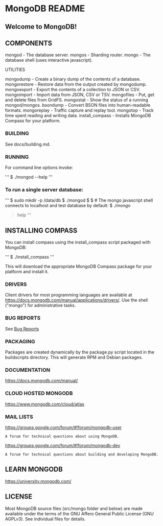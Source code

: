 # MongoDB README

## Welcome to MongoDB!

## COMPONENTS

  mongod - The database server.
  mongos - Sharding router.
  mongo  - The database shell (uses interactive javascript).

UTILITIES

  mongodump         - Create a binary dump of the contents of a database.
  mongorestore      - Restore data from the output created by mongodump.
  mongoexport       - Export the contents of a collection to JSON or CSV.
  mongoimport       - Import data from JSON, CSV or TSV.
  mongofiles        - Put, get and delete files from GridFS.
  mongostat         - Show the status of a running mongod/mongos.
  bsondump          - Convert BSON files into human-readable formats.
  mongoreplay       - Traffic capture and replay tool.
  mongotop          - Track time spent reading and writing data.
  install_compass   - Installs MongoDB Compass for your platform.

### BUILDING

  See docs/building.md.

### RUNNING

  For command line options invoke:

'''
$ ./mongod --help
'''

### To run a single server database:

'''
$ sudo mkdir -p /data/db
$ ./mongod
$
$ # The mongo javascript shell connects to localhost and test database by default:
$ ./mongo
> help
'''

## INSTALLING COMPASS

  You can install compass using the install_compass script packaged with MongoDB:

'''
    $ ./install_compass
'''

  This will download the appropriate MongoDB Compass package for your platform
  and install it.

### DRIVERS

  Client drivers for most programming languages are available at
  https://docs.mongodb.com/manual/applications/drivers/. Use the shell
  ("mongo") for administrative tasks.

### BUG REPORTS

  See [Bug Reports](https://github.com/mongodb/mongo/wiki/Submit-Bug-Reports.)

### PACKAGING

  Packages are created dynamically by the package.py script located in the
  buildscripts directory. This will generate RPM and Debian packages.

### DOCUMENTATION

  https://docs.mongodb.com/manual/

### CLOUD HOSTED MONGODB

  https://www.mongodb.com/cloud/atlas

### MAIL LISTS

  https://groups.google.com/forum/#!forum/mongodb-user

    A forum for technical questions about using MongoDB.

  https://groups.google.com/forum/#!forum/mongodb-dev

    A forum for technical questions about building and developing MongoDB.

## LEARN MONGODB

  https://university.mongodb.com/

## LICENSE

  Most MongoDB source files (src/mongo folder and below) are made available
  under the terms of the GNU Affero General Public License (GNU AGPLv3). See
  individual files for details.
